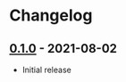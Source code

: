 # Changelog

## [0.1.0] - 2021-08-02

- Initial release

<!-- http://keepachangelog.com/ -->

<!-- [0.1.1]: https://github.com/pk-cat/zce-pages/compare/v0.1.0...v0.1.1 -->
[0.1.0]: https://github.com/pk-cat/zce-pages/releases/tag/v0.1.0

